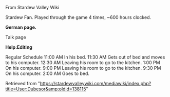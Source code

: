From Stardew Valley Wiki

Stardew Fan. Played through the game 4 times, ~600 hours clocked.

**German page.**

Talk page

**Help:Editing**

Regular Schedule 11:00 AM In his bed. 11:30 AM Gets out of bed and moves to his computer. 12:30 AM Leaving his room to go to the kitchen. 1:00 PM On his computer. 9:00 PM Leaving his room to go to the kitchen. 9:30 PM On his computer. 2:00 AM Goes to bed.

Retrieved from "https://stardewvalleywiki.com/mediawiki/index.php?title=User:Dubesor&amp;oldid=138115"